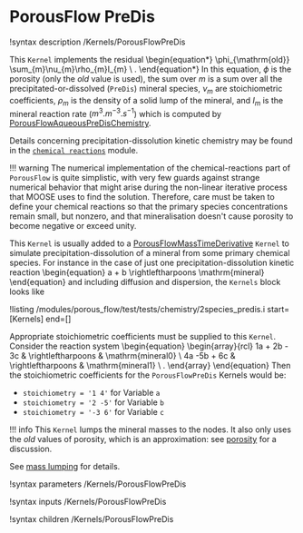 # PorousFlow PreDis
!syntax description /Kernels/PorousFlowPreDis

This `Kernel` implements the residual
\begin{equation*}
  \phi_{\mathrm{old}} \sum_{m}\nu_{m}\rho_{m}I_{m} \ .
\end{equation*}
In this equation, $\phi$ is the porosity (only the *old* value is used), the sum over $m$ is a sum
over all the precipitated-or-dissolved (`PreDis`) mineral species,
$\nu_{m}$ are stoichiometric coefficients, $\rho_{m}$ is the density
of a solid lump of the mineral, and $I_{m}$ is the mineral
reaction rate ($m^{3}.m^{-3}.s^{-1}$) which is computed by
[PorousFlowAqueousPreDisChemistry](PorousFlowAqueousPreDisChemistry.md).

Details concerning precipitation-dissolution kinetic chemistry may be found in the
[`chemical reactions`](/chemical_reactions/index.md) module.

!!! warning
    The numerical implementation of the chemical-reactions part of `PorousFlow` is quite simplistic, with very few guards against strange numerical behavior that might arise during the non-linear iterative process that MOOSE uses to find the solution.  Therefore, care must be taken to define your chemical reactions so that the primary species concentrations remain small, but nonzero, and that mineralisation doesn't cause porosity to become negative or exceed unity.

This `Kernel` is usually added to a
[PorousFlowMassTimeDerivative](PorousFlowMassTimeDerivative.md)
`Kernel` to simulate precipitation-dissolution of a mineral from some
primary chemical species.  For instance in the case of just one precipitation-dissolution kinetic reaction
 \begin{equation}
 a + b  \rightleftharpoons  \mathrm{mineral}
 \end{equation}
and including diffusion and dispersion, the `Kernels` block looks like

!listing /modules/porous_flow/test/tests/chemistry/2species_predis.i start=[Kernels] end=[]

Appropriate stoichiometric coefficients must be supplied to this `Kernel`.  Consider the reaction system
 \begin{equation}
 \begin{array}{rcl}
 1a + 2b - 3c & \rightleftharpoons & \mathrm{mineral0} \\
4a -5b + 6c   & \rightleftharpoons & \mathrm{mineral1} \ .
\end{array}
\end{equation}
Then the stoichiometric coefficients for the `PorousFlowPreDis` Kernels would be:

 - `stoichiometry = '1 4'` for Variable `a`
 - `stoichiometry = '2 -5'` for Variable `b`
 - `stoichiometry = '-3 6'` for Variable `c`

!!! info
    This `Kernel` lumps the mineral masses to the nodes.  It also only uses the *old* values of porosity, which is an approximation: see [porosity](/porous_flow/porosity.md) for a discussion.

See [mass lumping](/porous_flow/mass_lumping.md) for details.

!syntax parameters /Kernels/PorousFlowPreDis

!syntax inputs /Kernels/PorousFlowPreDis

!syntax children /Kernels/PorousFlowPreDis
